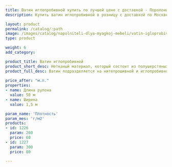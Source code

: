 ```yaml
---
title: Ватин иглопробивной купить по лучшей цене с доставкой - Поролоныч
description: Купить ватин иглопробивной в розницу с доставкой по Москве в интернет-магазине Поролоныча.

layout: product
permalink: /catalog/:path
image: /images/catalog/napolniteli-dlya-myagkoj-mebeli/vatin-igloprobivnoy-01_1600w.jpg
type: product

weight: 6
add_category: 

product_title: Ватин иглопробивной
product_short_desc: Нетканый материал, который состоит из полушерстяных, синтетических или хлопчатобумажных волокон.
product_full_desc: Ватин подразделяется на нитепрошивной и иглопробивной. Применяется при изготовлении матрасов, мебели, гладильных досок, обивки дверей, при пошиве верхней спецодежды. Также ватин используют для укрытия пола при отделочных работах, для упаковки оборудования. Ватин продаётся ТОЛЬКО целыми роликами по 50 м.п.
        
price_after: "м.п."
properties:
- name: Длина рулона
  value: 50 м
- name: Ширина
  value: 1,5 м

param_name: 'Плотность'
param_mes: 'г/м2'
products:
- id: 1226
  param: 260
  price: 60
- id: 1227
  param: 300
  price: 80

---
```

